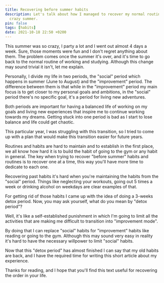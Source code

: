 ```yaml
---
title: Recovering before summer habits
description: Let's talk about how I managed to recover my normal routines after a
  crazy summer.
pin: false
tags: [habits]
date: 2021-10-18 22:50 +0200
---
```


This summer was so crazy, I party a lot and I went out almost 4 days a week. Sure, those moments were fun and I don't regret anything about them. The problem comes once the summer it's over, and it's time to go back to the normal routine of working and studying. Although this change may sound trivial it isn't, let me explain.

Personally, I divide my life in two periods, the "social" period which happens in summer (June to August) and the "improvement" period. The difference between them is that while in the "improvement" period my main focus is to get closer to my personal goals and ambitions, in the "social" period there's no specific goal, it's a period for living new adventures.

Both periods are important for having a balanced life of working on my goals and living new experiences that inspire me to continue working towards my dreams. Getting stuck into one period is bad as I start to lose balance and life could get chaotic.

This particular year, I was struggling with this transition, so I tried to come up with a plan that would make this transition easier for future years.

Routines and habits are hard to maintain and to establish in the first place, we all know how hard it is to build the habit of going to the gym or any habit in general. The key when trying to recover "before summer" habits and routines is to recover one at a time, this way you'll have more time to dedicate to each one.

Recovering past habits it's hard when you're maintaining the habits from the "social" period. Things like neglecting your workouts, going out 5 times a week or drinking alcohol on weekdays are clear examples of that.

For getting rid of those habits I came up with the idea of doing a 3-weeks detox period. Now, you may ask yourself, what do you mean by "detox period"?

Well, it's like a self-established punishment in which I'm going to limit all the activities that are making me difficult to transition into "improvement mode". 

By doing that I can replace "social" habits for "improvement" habits like reading or going to the gym. Although this may sound very easy in reality it's hard to have the necessary willpower to limit "social" habits. 

Now that this "detox period" has almost finished I can say that my old habits are back, and I have the required time for writing this short article about my experience.

Thanks for reading, and I hope that you'll find this text useful for recovering the order in your life.